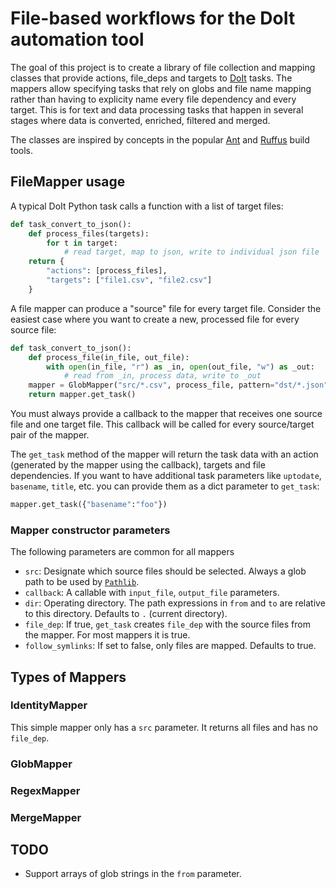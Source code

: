 # File-based workflows for the DoIt automation tool
The goal of this project is to create a library of file collection and mapping classes that provide actions, file_deps and targets to [DoIt][1] tasks. The mappers allow specifying tasks that rely on globs and file name mapping rather than having to explicity name every file dependency and every target. This is for text and data processing tasks that happen in several stages where data is converted, enriched, filtered and merged.

The classes are inspired by concepts in the popular [Ant][2] and [Ruffus][3] build tools.

## FileMapper usage
A typical DoIt Python task calls a function with a list of target files:

```python
def task_convert_to_json():
    def process_files(targets):
        for t in target:
            # read target, map to json, write to individual json file
    return {
        "actions": [process_files],
        "targets": ["file1.csv", "file2.csv"]
    }
```

A file mapper can produce a "source" file for every target file. Consider the easiest case where you want to create a new, processed file for every source file:

```python
def task_convert_to_json():
    def process_file(in_file, out_file):
        with open(in_file, "r") as _in, open(out_file, "w") as _out:
            # read from _in, process data, write to _out
    mapper = GlobMapper("src/*.csv", process_file, pattern="dst/*.json")
    return mapper.get_task()
```

You must always provide a callback to the mapper that receives one source file and one target file. This callback will be called for every source/target pair of the mapper.

The `get_task` method of the mapper will return the task data with an action (generated by the mapper using the callback), targets and file dependencies. If you want to have additional task parameters like `uptodate`, `basename`, `title`, etc. you can provide them as a dict parameter to `get_task`:

```python
mapper.get_task({"basename":"foo"})
```

### Mapper constructor parameters
The following parameters are common for all mappers
- `src`: Designate which source files should be selected. Always a glob path to be used by [`Pathlib`][4].
- `callback`: A callable with `input_file`, `output_file` parameters.
- `dir`: Operating directory. The path expressions in `from` and `to` are relative to this directory. Defaults to `.` (current directory).
- `file_dep`: If true, `get_task` creates `file_dep` with the source files from the mapper. For most mappers it is true.
- `follow_symlinks`: If set to false, only files are mapped. Defaults to true.

## Types of Mappers
### IdentityMapper
This simple mapper only has a `src` parameter. It returns all files and has no `file_dep`.
### GlobMapper
### RegexMapper
### MergeMapper

## TODO
- Support arrays of glob strings in the `from` parameter.

[1]: http://pydoit.org/ 
[2]: http://ant.apache.org/
[3]: http://www.ruffus.org.uk/
[4]: https://pathlib.readthedocs.org/